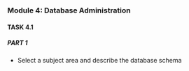 ### Module 4: Database Administration
#### TASK 4.1
##### PART 1

 - Select a subject area and describe the database schema
